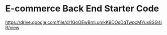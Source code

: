 # E-commerce Back End Starter Code

https://drive.google.com/file/d/1GoOEwBmLumkK9DOsDqTwpcMYux8SG4iR/view
